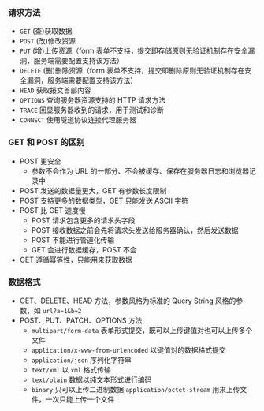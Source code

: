 ### 请求方法

- `GET` (查)获取数据
- `POST` (改)修改资源
- `PUT` (增)上传资源（form 表单不支持，提交即存储原则无验证机制存在安全漏洞，服务端需要配置支持该方法）
- `DELETE` (删)删除资源（form 表单不支持，提交即删除原则无验证机制存在安全漏洞，服务端需要配置支持该方法）
- `HEAD` 获取报文首部内容
- `OPTIONS` 查询服务器资源支持的 HTTP 请求方法
- `TRACE` 回显服务器收到的请求，用于测试和诊断
- `CONNECT` 使用隧道协议连接代理服务器

### GET 和 POST 的区别

- POST 更安全
  - 参数不会作为 URL 的一部分、不会被缓存、保存在服务器日志和浏览器记录中
- POST 发送的数据量更大，GET 有参数长度限制
- POST 支持更多的数据类型，GET 只能发送 ASCII 字符
- POST 比 GET 速度慢
  - POST 请求包含更多的请求头字段
  - POST 接收数据之前会先将请求头发送给服务器确认，然后发送数据
  - POST 不能进行管道化传输
  - GET 会进行数据缓存，POST 不会
- GET 遵循幂等性，只能用来获取数据

### 数据格式

- GET、DELETE、HEAD 方法，参数风格为标准的 Query String 风格的参数，如 `url?a=1&b=2`
- POST、PUT、PATCH、OPTIONS 方法
  - `multipart/form-data` 表单形式提交，既可以上传键值对也可以上传多个文件
  - `application/x-www-from-urlencoded` 以键值对的数据格式提交
  - `application/json` 序列化字符串
  - `text/xml` 以 `xml` 格式传输
  - `text/plain` 数据以纯文本形式进行编码
  - `binary` 只可以上传二进制数据 `application/octet-stream` 用来上传文件，一次只能上传一个文件
